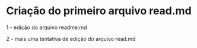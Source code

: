 # Criação do primeiro arquivo read.md

1 - edição do arquivo readme.md

2 - mais uma tentativa de edição do arquivo read.md

